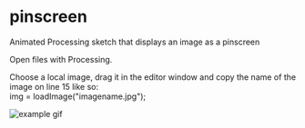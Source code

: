 # pinscreen
Animated Processing sketch that displays an image as a pinscreen


Open files with Processing. 

Choose a local image, drag it in the editor window and copy the name of the image on line 15 like so:  
img = loadImage("imagename.jpg");

![example gif](https://github.com/brambrulant/pinscreen/blob/main/profile-gif.gif)


